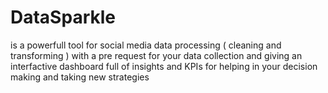 # DataSparkle
is a powerfull tool for social media data processing ( cleaning and transforming ) with a pre request for your data collection and giving an interfactive dashboard full of insights and KPIs for helping in your decision making and taking new strategies

